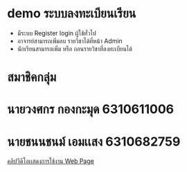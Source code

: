 # demo ระบบลงทะเบียนเรียน

- มีระบบ Register login ผู้ใช้ทั่วไป
- อาจารย์สามารถเพิ่มลบ รายวิชาได้ที่หน้า Admin
- นักเรียนสามารถเพิ่ม หรือ ถอนรายวิชาที่ลงทะเบียนได้

# สมาชิคกลุ่ม
# นายวงศกร กองกะมุด 6310611006
# นายชนนชนม์ เอมเเสง 6310682759

<a href="https://youtu.be/BLEh_4_mUIg">คลิปวีดีโอเเสดงการใช้งาน Web Page</a>